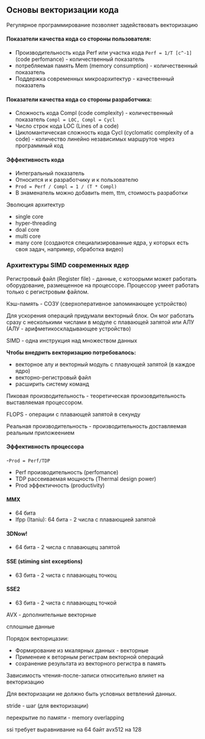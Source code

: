 ## Основы векторизации кода
Регулярное программирование позволяет задействовать векторизацию

#### Показатели качества кода со стороны пользователя:
- Производительность кода Perf или участка кода `Perf = 1/T [c^-1]` (code perfomance) - количественный показатель
- потребляемая память Mem (memory consumption) - количественный показатель
- Поддержка современных микроархитектур - качественный показатель

#### Показатели качества кода со стороны разработчика:
- Сложность кода Compl (code complexity) - количественный показатель `Compl = LOC, Compl = Сycl`
- Число строк кода LOC (Lines of a code)
- Цикломантическая сложность кода Cycl (cyclomatic complexity of a code) - количество линейно независимых маршрутов через программный код

#### Эффективность кода
- Интегральный показатель
- Относится и к разработчику и к пользователю
- `Prod = Perf / Compl = 1 / (T * Compl)`
- В знаменатель можно добавить mem, ttm, стоимость разработки

Эволюция архитектур
- single core
- hyper-threading
- doal core
- multi core
- many core (создаются специализированные ядра, у которых есть своя задач, например, обработка видео)

### Архитектуры SIMD современных ядер
Регистровый файл (Register file) - данные, с котоорыми может работать оборудование, размещенное на процессоре.
Процессор умеет работать только с регистровым файлом.

Кэш-память - СОЗУ (сверхоперативное запоминающее устройство)

Для ускорения операций придумали векторный блок. Он мог работать сразу с несколькими числами в модуле с плавающей запятой или АЛУ (АЛУ - арифметикоскладывающее устройство)

SIMD - одна инструкция над множеством данных

**Чтобы внедрить векторизацию потребовалось:**
- векторное алу и векторный модуль с плавующей запятой (в каждое ядро)
- векторно-регистровый файл
- расширить систему команд

Пиковая производительность - теоретическая произовдительность выставляемая процессором. 

FLOPS - операции с плавающей запятой в секунду

Реальная производительность - производительность доставляемая реальным приложеением

#### Эффективность процессора
-`Prod = Perf/TDP`
- Perf производительность (perfomance)
- TDP рассеиваемая мощность (Thermal design power)
- Prod эффектичность (productivity)

#### MMX
- 64 бита
- Ifpp (Itaniu): 64 бита - 2 числа с плавающией запятой

#### 3DNow!
- 64 бита - 2 числа с плавающец запятой

#### SSE (stiming sint exceptions)
  - 63 бита - 2 чиста с плавающец точкоц
 
#### SSE2
  - 63 бита - 2 чиста с плавающец точкой

AVX - дополнительные векторные

сплошные данные

Порядок векторицазии:
- Формирование из мкалярных данных - векторные
- Применеие к веторным регистрам векторной операций
- сохранение результата из векторного регистра в память

Зависимость чтения-после-записи относительно влияет на векторизацию

Для векторизации не должно быть условных ветвлений данных.

stride - шаг (для векторизации)

перекрытие по памяти - memory overlapping

ssi требует выравнивание на 64 байт
avx512 на 128
